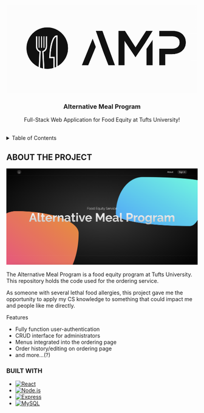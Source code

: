 <div align="center">
    <img src="alt-meal-program-client/src/images/amp.png">
    <h3 align="center">Alternative Meal Program</h3>
    <p align="center">Full-Stack Web Application for Food Equity at Tufts University!</p>
</div>

<br />
<details>
  <summary>Table of Contents</summary>
  <ol>
    <li>
      <a href="#about-the-project">About The Project</a>
      <ul>
        <li><a href="#built-with">Built With</a></li>
      </ul>
    </li>
    <li>
      <a href="#getting-started">Getting Started</a>
      <ul>
        <li><a href="#prerequisites">Prerequisites</a></li>
        <li><a href="#installation">Installation</a></li>
      </ul>
    </li>
    <li><a href="#usage">Usage</a></li>
    <li><a href="#roadmap">Roadmap</a></li>
    <li><a href="#contributing">Contributing</a></li>
    <li><a href="#license">License</a></li>
    <li><a href="#contact">Contact</a></li>
    <li><a href="#acknowledgments">Acknowledgments</a></li>
  </ol>
</details>

## ABOUT THE PROJECT

<img src="alt-meal-program-client/src/images/ampscreenshot.png">

The Alternative Meal Program is a food equity program at Tufts University.
This repository holds the code used for the ordering service.

As someone with several lethal food allergies, this project gave me the opportunity to apply my CS knowledge to something that could impact me and people like me directly.

Features

-   Fully function user-authentication
-   CRUD interface for administrators
-   Menus integrated into the ordering page
-   Order history/editing on ordering page
-   and more...(?)

### BUILT WITH

-   [![React][React.js]][React-url]
-   [![Node.js][Node.js]][Node-url]
-   [![Express][Express]][Express-url]
-   [![MySQL][MySQL]][MySQL-url]

[React.js]: https://img.shields.io/badge/React-20232A?style=for-the-badge&logo=react&logoColor=61DAFB
[React-url]: https://reactjs.org/
[Node.js]: https://img.shields.io/badge/Node.js-339933?style=for-the-badge&logo=node-js
[Node-url]: https://nodejs.org/
[Express]: https://img.shields.io/badge/Express-000000?style=for-the-badge&logo=express&logoColor=white
[Express-url]: https://expressjs.com/
[MySQL]: https://img.shields.io/badge/MySQL-4479A1?style=for-the-badge&logo=mysql&logoColor=white
[MySQL-url]: https://www.mysql.com/

